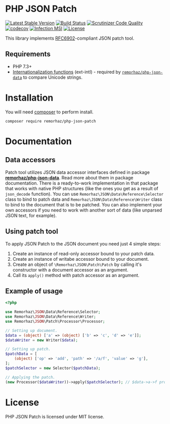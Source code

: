 # PHP JSON Patch

[![Latest Stable Version](https://poser.pugx.org/remorhaz/php-json-patch/v/stable)](https://packagist.org/packages/remorhaz/php-json-patch)
[![Build Status](https://travis-ci.org/remorhaz/php-json-patch.svg?branch=master)](https://travis-ci.org/remorhaz/php-json-patch)
[![Scrutinizer Code Quality](https://scrutinizer-ci.com/g/remorhaz/php-json-patch/badges/quality-score.png?b=master)](https://scrutinizer-ci.com/g/remorhaz/php-json-patch/?branch=master)
[![codecov](https://codecov.io/gh/remorhaz/php-json-patch/branch/master/graph/badge.svg)](https://codecov.io/gh/remorhaz/php-json-patch)
[![Infection MSI](https://badge.stryker-mutator.io/github.com/remorhaz/php-json-patch/master)](https://infection.github.io)
[![License](https://poser.pugx.org/remorhaz/php-json-patch/license)](https://packagist.org/packages/remorhaz/php-json-patch)

This library implements [RFC6902](https://tools.ietf.org/html/rfc6902)-compliant JSON patch tool.

## Requirements
- PHP 7.3+
- [Internationalization functions](https://www.php.net/manual/en/book.intl.php) (ext-intl) - required by [`remorhaz/php-json-data`](https://github.com/remorhaz/php-json-data) to compare Unicode strings.

# Installation
You will need [composer](https://getcomposer.org) to perform install.
```
composer require remorhaz/php-json-patch
```

# Documentation
## Data accessors
Patch tool utilizes JSON data accessor interfaces defined in package
**[remorhaz/php-json-data](https://github.com/remorhaz/php-json-data)**. Read more about them in package documentation.
There is a ready-to-work implementation in that package that works with native PHP structures (like the ones you get as
a result of `json_decode` function). You can use `Remorhaz\JSON\Data\Reference\Selector` class to bind to patch data and
`Remorhaz\JSON\Data\Reference\Writer` class to bind to the document that is to be patched. You can also implement your own accessors
if you need to work with another sort of data (like unparsed JSON text, for example).

## Using patch tool
To apply JSON Patch to the JSON document you need just 4 simple steps:

1. Create an instance of read-only accessor bound to your patch data.
2. Create an instance of writabe accessor bound to your document.
3. Create an object of `\Remorhaz\JSON\Patch\Patch` by calling it's constructor with a document accessor as an argument.
4. Call its `apply()` method with patch accessor as an argument.

## Example of usage
```php
<?php

use Remorhaz\JSON\Data\Reference\Selector;
use Remorhaz\JSON\Data\Reference\Writer;
use Remorhaz\JSON\Patch\Processor\Processor;

// Setting up document.
$data = (object) ['a' => (object) ['b' => 'c', 'd' => 'e']];
$dataWriter = new Writer($data);

// Setting up patch.
$patchData = [
    (object) ['op' => 'add', 'path' => '/a/f', 'value' => 'g'],
];
$patchSelector = new Selector($patchData);

// Applying the patch.
(new Processor($dataWriter))->apply($patchSelector); // $data->a->f property is added and set to 'g'
```

# License
PHP JSON Patch is licensed under MIT license.
